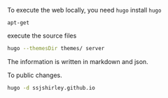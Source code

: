 To execute the web locally, you need `hugo`
install `hugo`
```
apt-get
```

execute the source files
```bash
hugo --themesDir themes/ server
```

The information is written in markdown and json.


To public changes.
```bash
hugo -d ssjshirley.github.io
```
